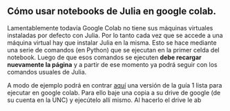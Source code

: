 ## Cómo usar notebooks de Julia en google colab.

Lamentablemente todavía Google Colab no tiene sus máquinas virtuales instaladas por defecto con Julia.
Por lo tanto cada vez que se accede a una máquina virtual hay que instalar Julia en la misma. 
Esto se hace mediante una serie de comandos (en Python) que se ejecutan en la primer celda del notebook. 
Luego de que esos comandos se ejecuten **debe recargar nuevamente la página** y a partir de ese momento 
ya podrá seguir con los comandos usuales de Julia. 

A modo de ejemplo podrá en contrar [aquí](https://colab.research.google.com/drive/19TQkEccGqs4F3xsqMIqZf-wEsAJMH36F?usp=sharing)
una versión de la guía 1 lista para ejecutar en google colab. 
Para ello baje una copia a su drive de google (de su cuenta en la UNC) y ejecútelo allí mismo. 
Al hacerlo el drive le ab

